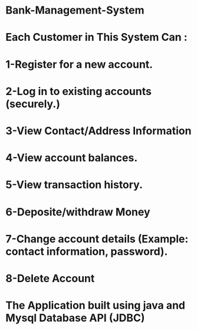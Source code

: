 # Bank-Management-System
# Each Customer in This System Can :
# 1-Register for a new account.
# 2-Log in to existing accounts (securely.)
# 3-View Contact/Address Information
# 4-View account balances.
# 5-View transaction history.
# 6-Deposite/withdraw Money
# 7-Change account details (Example: contact information, password).
# 8-Delete Account
# The Application built using java and Mysql Database API (JDBC)
